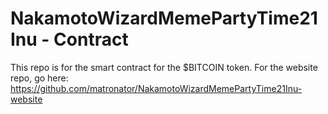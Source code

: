 # NakamotoWizardMemePartyTime21 Inu - Contract

This repo is for the smart contract for the $BITCOIN token. For the website repo, go here: https://github.com/matronator/NakamotoWizardMemePartyTime21Inu-website
